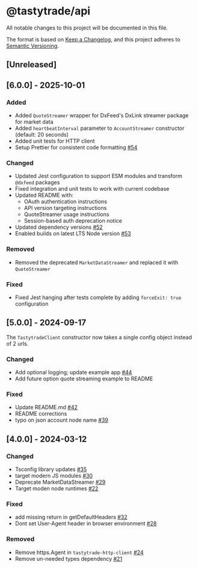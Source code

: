 # @tastytrade/api
All notable changes to this project will be documented in this file.

The format is based on [Keep a Changelog](https://keepachangelog.com/en/1.1.0/),
and this project adheres to [Semantic Versioning](https://semver.org/spec/v2.0.0.html).

## [Unreleased]

## [6.0.0] - 2025-10-01

### Added

- Added `QuoteStreamer` wrapper for DxFeed's DxLink streamer package for market data
- Added `heartbeatInterval` parameter to `AccountStreamer` constructor (default: 20 seconds)
- Added unit tests for HTTP client
- Setup Prettier for consistent code formatting [#54](https://github.com/tastytrade/tastytrade-api-js/pull/54)

### Changed

- Updated Jest configuration to support ESM modules and transform `@dxfeed` packages
- Fixed integration and unit tests to work with current codebase
- Updated README with:
  - OAuth authentication instructions
  - API version targeting instructions
  - QuoteStreamer usage instructions
  - Session-based auth deprecation notice
- Updated dependency versions [#52](https://github.com/tastytrade/tastytrade-api-js/pull/52)
- Enabled builds on latest LTS Node version [#53](https://github.com/tastytrade/tastytrade-api-js/pull/53)

### Removed

- Removed the deprecated `MarketDataStreamer` and replaced it with `QuoteStreamer`

### Fixed

- Fixed Jest hanging after tests complete by adding `forceExit: true` configuration

## [5.0.0] - 2024-09-17

The `TastytradeClient` constructor now takes a single config object instead of 2 urls.

### Changed

- Add optional logging; update example app [#44](https://github.com/tastytrade/tastytrade-api-js/pull/44)
- Add future option quote streaming example to README

### Fixed

- Update README.md [#42](https://github.com/tastytrade/tastytrade-api-js/pull/35)
- README corrections
- typo on json account node name [#39](https://github.com/tastytrade/tastytrade-api-js/pull/39)

## [4.0.0] - 2024-03-12

### Changed

- Tsconfig library updates [#35](https://github.com/tastytrade/tastytrade-api-js/pull/35)
- target modern JS modules [#30](https://github.com/tastytrade/tastytrade-api-js/pull/30)
- Deprecate MarketDataStreamer [#29](https://github.com/tastytrade/tastytrade-api-js/pull/29)
- Target moden node runtimes [#22](https://github.com/tastytrade/tastytrade-api-js/pull/22)

### Fixed

- add missing return in getDefaultHeaders [#32](https://github.com/tastytrade/tastytrade-api-js/pull/32)
- Dont set User-Agent header in browser environment [#28](https://github.com/tastytrade/tastytrade-api-js/pull/28)

### Removed

- Remove https.Agent in `tastytrade-http-client` [#24](https://github.com/tastytrade/tastytrade-api-js/pull/24)
- Remove un-needed types dependency [#21](https://github.com/tastytrade/tastytrade-api-js/pull/21)